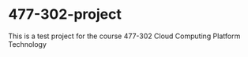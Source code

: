 # 477-302-project
This is a test project for the course 477-302 Cloud Computing Platform Technology 
